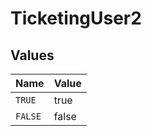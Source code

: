 # TicketingUser2


## Values

| Name    | Value   |
| ------- | ------- |
| `TRUE`  | true    |
| `FALSE` | false   |
